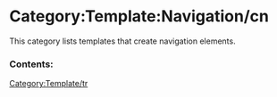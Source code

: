 # Category:Template:Navigation/cn
This category lists templates that create navigation elements.

### Contents:

[Category:Template/tr](Category:Template/tr.md)
